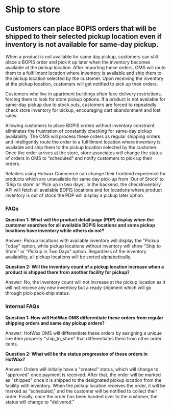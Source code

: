 # Ship to store
## Customers can place BOPIS orders that will be shipped to their selected pickup location even if inventory is not available for same-day pickup.
When a product is not available for same day pickup, customers can still place a BOPIS order and pick it up later when the inventory becomes available at the pickup location. After importing these orders, OMS will route them to a fulfillment location where inventory is available and ship them to the pickup location selected by the customer. Upon receiving the inventory at the pickup location, customers will get notified to pick up their orders.

Customers who live in apartment buildings often face delivery restrictions, forcing them to look for store pickup options. If a product is not available for same-day pickup due to stock outs, customers are forced to repeatedly check store inventory for pickup, encouraging cart abandonment and lost sales.

Allowing customers to place BOPIS orders without inventory constraint eliminates the frustration of constantly checking for same-day pickup availability. The OMS will process these orders as regular shipping orders and intelligently route the order to a fulfillment location where inventory is available and ship them to the pickup location selected by the customer. Once the order arrives at the store, store associates will change the status of orders in OMS to “scheduled” and notify customers to pick up their orders.

Retailers using Hotwax Commerce can change their frontend experience for products which are unavailable for same day pick-up from 'Out of Stock' to 'Ship to store’ or ‘Pick up in two days’. In the backend, the checkInventory API will fetch all available BOPIS locations and for locations where product inventory is out of stock the PDP will display a pickup later option.


### FAQs

**Question 1: What will the product detail page (PDP) display when the customer searches for all available BOPIS locations and some pickup locations have inventory while others do not?**

Answer: Pickup locations with available inventory will display the "Pickup Today" option, while pickup locations without inventory will show "Ship to Store'' or "Pickup in Two Days" option. Regardless of the inventory availability, all pickup locations will be sorted alphabetically. 

**Question 2: Will the inventory count of a pickup location increase when a product is shipped there from another facility for pickup?**

Answer: No, the inventory count will not increase at the pickup location as it will not recieve any new inventory but a ready shipment which will go through pick-pack-ship status.

### Internal FAQs

**Question 1: How will HotWax OMS differentiate these orders from regular shipping orders and same day pickup orders?**

Answer: HotWax OMS will differentiate these orders by assigning a unique line item property "ship_to_store" that differentiates them from other order items.

**Question 2: What will be the status progression of these orders in HotWax?**

Answer: Orders will initially have a "created" status, which will change to "approved" once payment is received. After that, the order will be marked as "shipped" once it is shipped to the designated pickup location from the facility with inventory. When the pickup location receives the order, it will be marked as "scheduled," and the customer will be notified to collect their order. Finally, once the order has been handed over to the customer, the status will change to "delivered."
